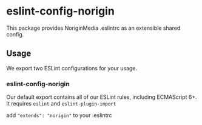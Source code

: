 # eslint-config-norigin

This package provides NoriginMedia .eslintrc as an extensible shared config.

## Usage

We export two ESLint configurations for your usage.

### eslint-config-norigin

Our default export contains all of our ESLint rules, including ECMAScript 6+. It requires `eslint` and `eslint-plugin-import`

add `"extends": "norigin"` to your .eslintrc
